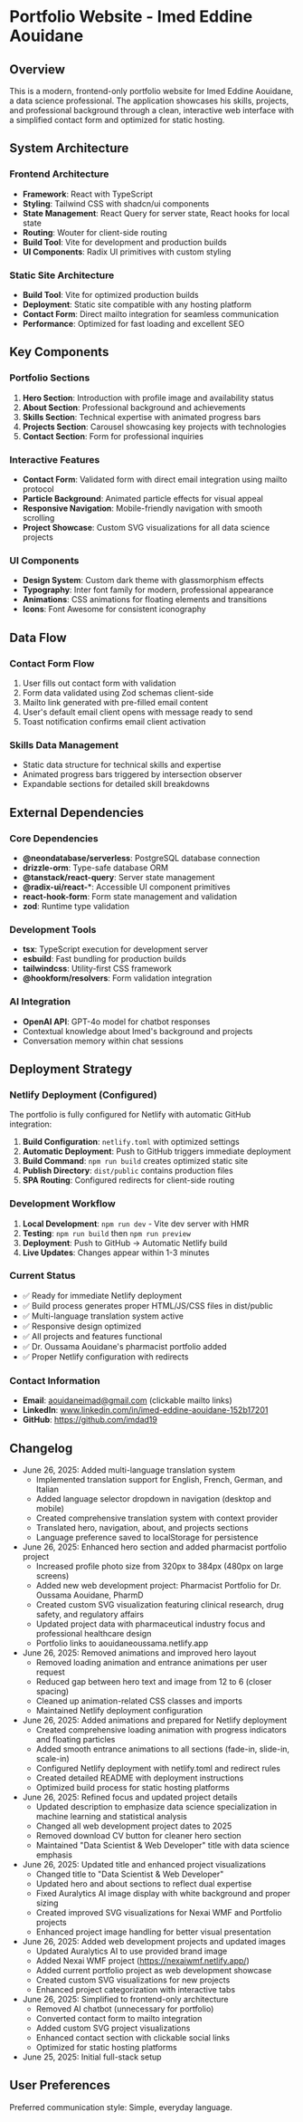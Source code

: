 # Portfolio Website - Imed Eddine Aouidane

## Overview

This is a modern, frontend-only portfolio website for Imed Eddine Aouidane, a data science professional. The application showcases his skills, projects, and professional background through a clean, interactive web interface with a simplified contact form and optimized for static hosting.

## System Architecture

### Frontend Architecture
- **Framework**: React with TypeScript
- **Styling**: Tailwind CSS with shadcn/ui components
- **State Management**: React Query for server state, React hooks for local state
- **Routing**: Wouter for client-side routing
- **Build Tool**: Vite for development and production builds
- **UI Components**: Radix UI primitives with custom styling

### Static Site Architecture
- **Build Tool**: Vite for optimized production builds
- **Deployment**: Static site compatible with any hosting platform
- **Contact Form**: Direct mailto integration for seamless communication
- **Performance**: Optimized for fast loading and excellent SEO

## Key Components

### Portfolio Sections
1. **Hero Section**: Introduction with profile image and availability status
2. **About Section**: Professional background and achievements
3. **Skills Section**: Technical expertise with animated progress bars
4. **Projects Section**: Carousel showcasing key projects with technologies
5. **Contact Section**: Form for professional inquiries

### Interactive Features
- **Contact Form**: Validated form with direct email integration using mailto protocol
- **Particle Background**: Animated particle effects for visual appeal
- **Responsive Navigation**: Mobile-friendly navigation with smooth scrolling
- **Project Showcase**: Custom SVG visualizations for all data science projects

### UI Components
- **Design System**: Custom dark theme with glassmorphism effects
- **Typography**: Inter font family for modern, professional appearance
- **Animations**: CSS animations for floating elements and transitions
- **Icons**: Font Awesome for consistent iconography

## Data Flow

### Contact Form Flow
1. User fills out contact form with validation
2. Form data validated using Zod schemas client-side
3. Mailto link generated with pre-filled email content
4. User's default email client opens with message ready to send
5. Toast notification confirms email client activation

### Skills Data Management
- Static data structure for technical skills and expertise
- Animated progress bars triggered by intersection observer
- Expandable sections for detailed skill breakdowns

## External Dependencies

### Core Dependencies
- **@neondatabase/serverless**: PostgreSQL database connection
- **drizzle-orm**: Type-safe database ORM
- **@tanstack/react-query**: Server state management
- **@radix-ui/react-***: Accessible UI component primitives
- **react-hook-form**: Form state management and validation
- **zod**: Runtime type validation

### Development Tools
- **tsx**: TypeScript execution for development server
- **esbuild**: Fast bundling for production builds
- **tailwindcss**: Utility-first CSS framework
- **@hookform/resolvers**: Form validation integration

### AI Integration
- **OpenAI API**: GPT-4o model for chatbot responses
- Contextual knowledge about Imed's background and projects
- Conversation memory within chat sessions

## Deployment Strategy

### Netlify Deployment (Configured)
The portfolio is fully configured for Netlify with automatic GitHub integration:

1. **Build Configuration**: `netlify.toml` with optimized settings
2. **Automatic Deployment**: Push to GitHub triggers immediate deployment
3. **Build Command**: `npm run build` creates optimized static site
4. **Publish Directory**: `dist/public` contains production files
5. **SPA Routing**: Configured redirects for client-side routing

### Development Workflow
1. **Local Development**: `npm run dev` - Vite dev server with HMR
2. **Testing**: `npm run build` then `npm run preview`
3. **Deployment**: Push to GitHub → Automatic Netlify build
4. **Live Updates**: Changes appear within 1-3 minutes

### Current Status
- ✅ Ready for immediate Netlify deployment
- ✅ Build process generates proper HTML/JS/CSS files in dist/public
- ✅ Multi-language translation system active
- ✅ Responsive design optimized
- ✅ All projects and features functional
- ✅ Dr. Oussama Aouidane's pharmacist portfolio added
- ✅ Proper Netlify configuration with redirects

### Contact Information
- **Email**: aouidaneimad@gmail.com (clickable mailto links)
- **LinkedIn**: www.linkedin.com/in/imed-eddine-aouidane-152b17201
- **GitHub**: https://github.com/imdad19

## Changelog
- June 26, 2025: Added multi-language translation system
  - Implemented translation support for English, French, German, and Italian
  - Added language selector dropdown in navigation (desktop and mobile)
  - Created comprehensive translation system with context provider
  - Translated hero, navigation, about, and projects sections
  - Language preference saved to localStorage for persistence
- June 26, 2025: Enhanced hero section and added pharmacist portfolio project
  - Increased profile photo size from 320px to 384px (480px on large screens)
  - Added new web development project: Pharmacist Portfolio for Dr. Oussama Aouidane, PharmD
  - Created custom SVG visualization featuring clinical research, drug safety, and regulatory affairs
  - Updated project data with pharmaceutical industry focus and professional healthcare design
  - Portfolio links to aouidaneoussama.netlify.app
- June 26, 2025: Removed animations and improved hero layout
  - Removed loading animation and entrance animations per user request
  - Reduced gap between hero text and image from 12 to 6 (closer spacing)
  - Cleaned up animation-related CSS classes and imports
  - Maintained Netlify deployment configuration
- June 26, 2025: Added animations and prepared for Netlify deployment
  - Created comprehensive loading animation with progress indicators and floating particles
  - Added smooth entrance animations to all sections (fade-in, slide-in, scale-in)
  - Configured Netlify deployment with netlify.toml and redirect rules
  - Created detailed README with deployment instructions
  - Optimized build process for static hosting platforms
- June 26, 2025: Refined focus and updated project details
  - Updated description to emphasize data science specialization in machine learning and statistical analysis
  - Changed all web development project dates to 2025
  - Removed download CV button for cleaner hero section
  - Maintained "Data Scientist & Web Developer" title with data science emphasis
- June 26, 2025: Updated title and enhanced project visualizations
  - Changed title to "Data Scientist & Web Developer" 
  - Updated hero and about sections to reflect dual expertise
  - Fixed Auralytics AI image display with white background and proper sizing
  - Created improved SVG visualizations for Nexai WMF and Portfolio projects
  - Enhanced project image handling for better visual presentation
- June 26, 2025: Added web development projects and updated images
  - Updated Auralytics AI to use provided brand image
  - Added Nexai WMF project (https://nexaiwmf.netlify.app/)
  - Added current portfolio project as web development showcase
  - Created custom SVG visualizations for new projects
  - Enhanced project categorization with interactive tabs
- June 26, 2025: Simplified to frontend-only architecture
  - Removed AI chatbot (unnecessary for portfolio)
  - Converted contact form to mailto integration
  - Added custom SVG project visualizations
  - Enhanced contact section with clickable social links
  - Optimized for static hosting platforms
- June 25, 2025: Initial full-stack setup

## User Preferences

Preferred communication style: Simple, everyday language.